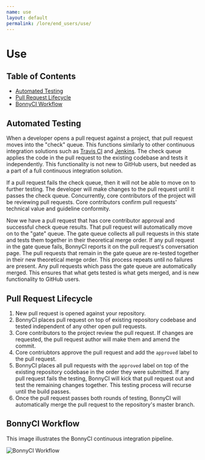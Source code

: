 ```yaml
---
name: use
layout: default
permalink: /lore/end_users/use/
---
```


# Use

## Table of Contents

* [Automated Testing](#automated-testing)
* [Pull Request Lifecycle](#pull-request-lifecycle)
* [BonnyCI Workflow](#bonnyci-workflow)

## Automated Testing

When a developer opens a pull request against a project, that pull request moves into the "check" queue. This functions similarly to other continuous integration solutions such as [Travis CI](https://travis-ci.com/) and [Jenkins](https://jenkins.io/). The check queue applies the code in the pull request to the existing codebase and tests it independently. This functionality is not new to GitHub users, but needed as a part of a full continuous integration solution.

If a pull request fails the check queue, then it will not be able to move on to further testing. The developer will make changes to the pull request until it passes the check queue. Concurrently, core contributors of the project will be reviewing pull requests. Core contributors confirm pull requests' technical value and guideline conformity.

Now we have a pull request that has core contributor approval and successful check queue results. That pull request will automatically move on to the "gate" queue. The gate queue collects all pull requests in this state and tests them together in their theoretical merge order. If any pull request in the gate queue fails, BonnyCI reports it on the pull request's conversation page. The pull requests that remain in the gate queue are re-tested together in their new theoretical merge order. This process repeats until no failures are present. Any pull requests which pass the gate queue are automatically merged. This ensures that what gets tested is what gets merged, and is new functionality to GitHub users.

## Pull Request Lifecycle

1. New pull request is opened against your repository.
2. BonnyCI places pull request on top of existing repository codebase and tested independent of any other open pull requests.
3. Core contributors to the project review the pull request. If changes are requested, the pull request author will make them and amend the commit.
4. Core contriubtors approve the pull request and add the `approved` label to the pull request.
5. BonnyCI places all pull requests with the `approved` label on top of the existing repository codebase in the order they were submitted. If any pull request fails the testing, BonnyCI will kick that pull request out and test the remaining changes together. This testing process will recurse until the build passes.
6. Once the pull request passes both rounds of testing, BonnyCI will automatically merge the pull request to the repository's master branch.

## BonnyCI Workflow

This image illustrates the BonnyCI continuous integration pipeline.

![BonnyCI Workflow](../../misc/images/BonnyCIWorkflow.png)
